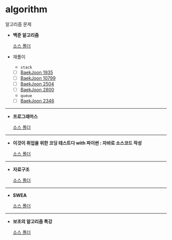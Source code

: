 # algorithm

알고리즘 문제

- **백준 알고리즘**  
  
  [소스 폴더](src/main/java/com/soap/baekjoon) 

- 재풀이
  - `stack`
  - [ ] [BaekJoon 1935](https://www.acmicpc.net/problem/1935)
  - [ ] [BaekJoon 10799](https://www.acmicpc.net/problem/10799)
  - [ ] [BaekJoon 2504](https://www.acmicpc.net/problem/2504)
  - [ ] [BaekJoon 2800](https://www.acmicpc.net/problem/2800)
  - `queue`
  - [ ] [BaekJoon 2346](https://www.acmicpc.net/problem/2346)

---
- **프로그래머스**  
  
  [소스 폴더](src/main/java/com/soap/programmers) 
  
---
- **이것이 취업을 위한 코딩 테스트다 with 파이썬 : 자바로 소스코드 작성**
  
  [소스 폴더](src/main/java/com/soap/ndb) 

---
- **자료구조**
  
  [소스 폴더](src/main/java/com/soap/data_structure) 

---
- **SWEA**

  [소스 폴더](src/main/java/com/soap/swea) 

---
- **보초의 알고리즘 특강**

  [소스 폴더](src/main/java/com/soap/bocho) 

